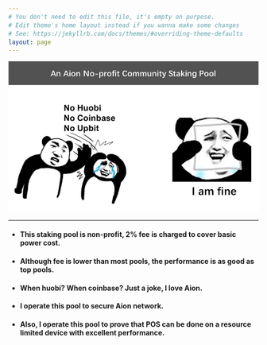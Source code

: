 ```yaml
---
# You don't need to edit this file, it's empty on purpose.
# Edit theme's home layout instead if you wanna make some changes
# See: https://jekyllrb.com/docs/themes/#overriding-theme-defaults
layout: page
---
```

<img src="whenhuobi.jpg" alt="drawing"/>

***
+ #### This staking pool is non-profit, 2% fee is charged to cover basic power cost.
+ #### Although fee is lower than most pools, the performance is as good as top pools.
+ #### When huobi? When coinbase? Just a joke, I love Aion.
+ #### I operate this pool to secure Aion network.
+ #### Also, I operate this pool to prove that POS can be done on a resource limited device with excellent performance.
